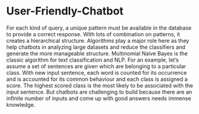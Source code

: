# User-Friendly-Chatbot
For each kind of query, a unique pattern must be available
in the database to provide a correct response. With lots of
combination on patterns, it creates a hierarchical structure.
Algorithms play a major role here as they help chatbots in
analyzing large datasets and reduce the classifiers and generate
the more manageable structure. Multinomial Naive Bayes is
the classic algorithm for text classification and NLP. For an
example, let’s assume a set of sentences are given which are
belonging to a particular class. With new input sentence, each
word is counted for its occurrence and is accounted for its
common behaviour and each class is assigned a score. The
highest scored class is the most likely to be associated with the
input sentence. But chatbots are challenging to build because
there are an infinite number of inputs and come up with good
answers needs immense knowledge.
